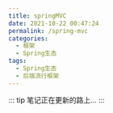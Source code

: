 ```yaml
---
title: springMVC
date: 2021-10-22 00:47:24
permalink: /spring-mvc
categories:
  - 框架
  - Spring生态
tags:
  - Spring生态
  - 后端流行框架
---
```


::: tip
笔记正在更新的路上...
:::